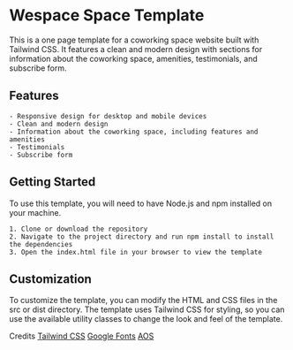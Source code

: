 # Wespace Space Template

This is a one page template for a coworking space website built with Tailwind CSS. It features a clean and modern design with sections for information about the coworking space, amenities, testimonials, and subscribe form.

## Features

    - Responsive design for desktop and mobile devices
    - Clean and modern design
    - Information about the coworking space, including features and amenities
    - Testimonials
    - Subscribe form 
    
## Getting Started
To use this template, you will need to have Node.js and npm installed on your machine.

    1. Clone or download the repository
    2. Navigate to the project directory and run npm install to install the dependencies
    3. Open the index.html file in your browser to view the template

## Customization
To customize the template, you can modify the HTML and CSS files in the src or dist directory. The template uses Tailwind CSS for styling, so you can use the available utility classes to change the look and feel of the template.

Credits
    [Tailwind CSS](https://tailwindcss.com)
    [Google Fonts](https://fonts.google.com)
    [AOS](https://michalsnik.github.io/aos/)

